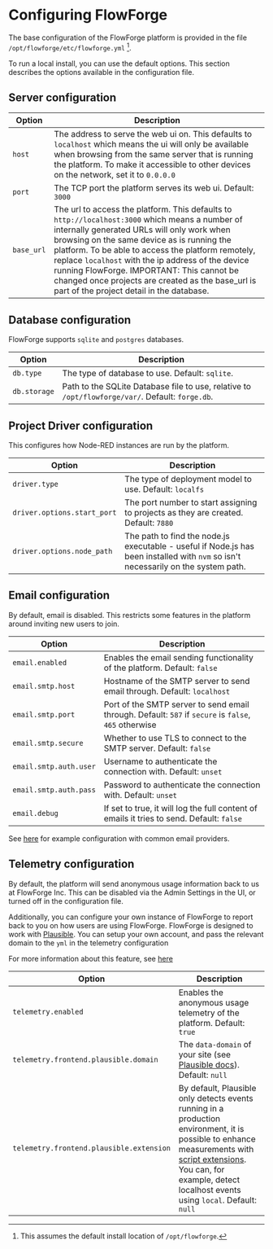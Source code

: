 # Configuring FlowForge

The base configuration of the FlowForge platform is provided in the file `/opt/flowforge/etc/flowforge.yml` [^1].

To run a local install, you can use the default options. This section describes
the options available in the configuration file.


[^1]: This assumes the default install location of `/opt/flowforge`.

## Server configuration

Option | Description
-------|------------
`host` | The address to serve the web ui on. This defaults to `localhost` which means the ui will only be available when browsing from the same server that is running the platform. To make it accessible to other devices on the network, set it to `0.0.0.0`
`port` | The TCP port the platform serves its web ui. Default: `3000`
`base_url` | The url to access the platform. This defaults to `http://localhost:3000` which means a number of internally generated URLs will only work when browsing on the same device as is running the platform. To be able to access the platform remotely, replace `localhost` with the ip address of the device running FlowForge. IMPORTANT: This cannot be changed once projects are created as the base_url is part of the project detail in the database.



## Database configuration

FlowForge supports `sqlite` and `postgres` databases.


Option       | Description
-------------|------------
`db.type`    | The type of database to use. Default: `sqlite`.
`db.storage` | Path to the SQLite Database file to use, relative to `/opt/flowforge/var/`. Default: `forge.db`.

## Project Driver configuration

This configures how Node-RED instances are run by the platform.

Option        | Description
--------------|------------
`driver.type` | The type of deployment model to use. Default: `localfs`
`driver.options.start_port` | The port number to start assigning to projects as they are created. Default: `7880`
`driver.options.node_path` | The path to find the node.js executable - useful if Node.js has been installed with `nvm` so isn't necessarily on the system path.


## Email configuration

By default, email is disabled. This restricts some features in the platform around
inviting new users to join.

Option        | Description
--------------|------------
`email.enabled` | Enables the email sending functionality of the platform. Default: `false`
`email.smtp.host` | Hostname of the SMTP server to send email through. Default: `localhost`
`email.smtp.port` | Port of the SMTP server to send email through. Default: `587` if `secure` is `false`, `465` otherwise
`email.smtp.secure` | Whether to use TLS to connect to the SMTP server. Default: `false`
`email.smtp.auth.user` | Username to authenticate the connection with. Default: `unset`
`email.smtp.auth.pass` | Password to authenticate the connection with. Default: `unset`
`email.debug`   | If set to true, it will log the full content of emails it tries to send. Default: `false`

See [here](./email_providers.md) for example configuration with common email providers.

## Telemetry configuration

By default, the platform will send anonymous usage information back to us at FlowForge Inc.
This can be disabled via the Admin Settings in the UI, or turned off in the configuration file.

Additionally, you can configure your own instance of FlowForge to report back to you on how users are using FlowForge. FlowForge is designed to work with [Plausible](https://plausible.io/). You can setup your own account, and pass the relevant domain to the `yml` in the telemetry configuration

For more information about this feature, see [here](/docs/admin/telemetry.md)

Option        | Description
--------------|------------
`telemetry.enabled` | Enables the anonymous usage telemetry of the platform. Default: `true`
`telemetry.frontend.plausible.domain` | The `data-domain` of your site (see [Plausible docs](https://plausible.io/docs/plausible-script)). Default: `null`
`telemetry.frontend.plausible.extension` | By default, Plausible only detects events running in a production environment, it is possible to enhance measurements with [script extensions](https://plausible.io/docs/script-extensions). You can, for example, detect localhost events using `local`. Default: `null`

